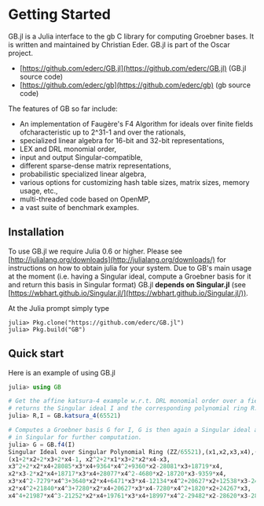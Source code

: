 # Getting Started

GB.jl is a Julia interface to the gb C library for computing Groebner bases. It is written
and maintained by Christian Eder. GB.jl is part of the Oscar project.

- [https://github.com/ederc/GB.jl](https://github.com/ederc/GB.jl) (GB.jl source code)
- [https://github.com/ederc/gb](https://github.com/ederc/gb) (gb source code)

The features of GB so far include:

  - An implementation of Faug&egrave;re's F4 Algorithm for ideals over
    finite fields ofcharacteristic up to 2^31-1 and over the rationals,
  - specialized linear algebra for 16-bit and 32-bit representations,
  - LEX and DRL monomial order,
  - input and output Singular-compatible,
  - different sparse-dense matrix representations,
  - probabilistic specialized linear algebra,
  - various options for customizing hash table sizes, matrix sizes, memory usage, etc.,
  - multi-threaded code based on OpenMP,
  - a vast suite of benchmark examples.

## Installation

To use GB.jl we require Julia 0.6 or higher. Please see
[http://julialang.org/downloads](http://julialang.org/downloads/) for instructions on
how to obtain julia for your system. Due to GB's main usage at the moment
(i.e. having a Singular ideal, compute a Groebner basis for it and return this basis in Singular format)
GB.jl **depends on Singular.jl** (see [https://wbhart.github.io/Singular.jl/](https://wbhart.github.io/Singular.jl/)).

At the Julia prompt simply type

```
julia> Pkg.clone("https://github.com/ederc/GB.jl")
julia> Pkg.build("GB")
```

## Quick start

Here is an example of using GB.jl

```julia
julia> using GB

# Get the affine katsura-4 example w.r.t. DRL monomial order over a field of characteristic 65521:
# returns the Singular ideal I and the corresponding polynomial ring R.
julia> R,I = GB.katsura_4(65521)

# Computes a Groebner basis G for I, G is then again a Singular ideal and can be handled
# in Singular for further computation.
julia> G = GB.f4(I)
Singular Ideal over Singular Polynomial Ring (ZZ/65521),(x1,x2,x3,x4),(dp(4),C) with generators
(x1+2*x2+2*x3+2*x4-1, x2^2+2*x1*x3+2*x2*x4-x3,
x3^2+2*x2*x4+28085*x3*x4+9364*x4^2+9360*x2-28081*x3+18719*x4,
x2*x3-2*x2*x4+18717*x3*x4+28077*x4^2-4680*x2-18720*x3-9359*x4,
x3*x4^2-7279*x4^3+3640*x2*x4+6471*x3*x4-12134*x4^2+20627*x2+12538*x3-24267*x4,
x2*x4^2+21840*x4^3+7280*x2*x4+20627*x3*x4-7280*x4^2+1820*x2+24267*x3,
x4^4+21987*x4^3-21252*x2*x4+19761*x3*x4+18997*x4^2-29482*x2-28620*x3-28189*x4)
```
